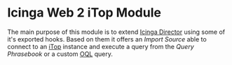 Icinga Web 2 iTop Module
=================================

The main purpose of this module is to extend [Icinga Director](https://github.com/icinga/icingaweb2-module-director) using some of it's exported hooks.
Based on them it offers an _Import Source_ able to connect to an [iTop](https://www.combodo.com/itop-193) instance and execute a query from the _Query Phrasebook_ or a custom [OQL](https://wiki.openitop.org/doku.php?id=2_3_0:oql:start) query. 
